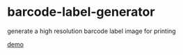 # barcode-label-generator

generate a high resolution barcode label image for printing

[demo](https://barcode-label-generator.netlify.app)
